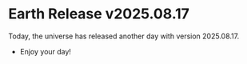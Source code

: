 # Earth Release v2025.08.17
Today, the universe has released another day with version 2025.08.17.
- Enjoy your day!
